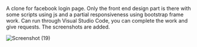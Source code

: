 A clone for facebook login page. Only the front end design part is there with some scripts using js and a partial responsiveness using bootstrap frame work.
Can run through Visual Studio Code, you can complete the work and give requests. 
The screenshots are added.

![Screenshot (19)](https://user-images.githubusercontent.com/86314686/190996046-f440f2b0-3261-4ada-b7ec-2b3d111c09a8.png)

